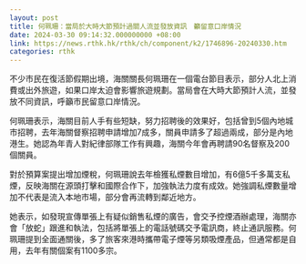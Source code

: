 ```yaml
---
layout: post
title: 何珮珊：當局於大時大節預計過關人流並發放資訊　籲留意口岸情況
date: 2024-03-30 09:14:32.000000000 +08:00
link: https://news.rthk.hk/rthk/ch/component/k2/1746896-20240330.htm
categories: rthk
---
```


不少市民在復活節假期出境，海關關長何珮珊在一個電台節目表示，部分人北上消費或出外旅遊，如果口岸太迫會影響旅遊規劃。當局會在大時大節預計人流，並發放不同資訊，呼籲市民留意口岸情況。

何珮珊表示，海關目前人手有些短缺，努力招聘後的效果好，包括曾到5個內地城市招聘，去年海關督察招聘申請增加7成多，關員申請多了超過兩成，部分是內地港生。她認為年青人對紀律部隊工作有興趣，海關今年會再聘請90名督察及200個關員。

對於預算案提出增加煙稅，何珮珊說去年檢獲私煙數目增加，有6億5千多萬支私煙，反映海關在源頭打擊和國際合作下，加強執法力度有成效。她強調私煙數量增加不代表是流入本地市場，部分會再流轉到鄰近地方。

她表示，如發現宣傳單張上有疑似銷售私煙的廣告，會交予控煙酒辦處理，海關亦會「放蛇」跟進和執法，包括將單張上的電話號碼交予電訊商，終止通訊服務。何珮珊提到全面通關後，多了旅客來港時攜帶電子煙等另類吸煙產品，但通常都是自用，去年有關個案有1100多宗。
